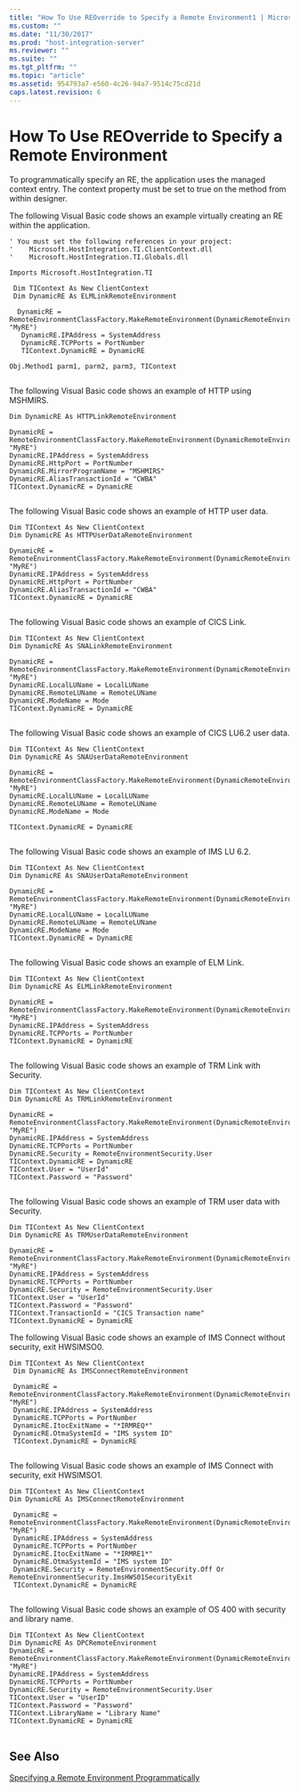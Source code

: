 ```yaml
---
title: "How To Use REOverride to Specify a Remote Environment1 | Microsoft Docs"
ms.custom: ""
ms.date: "11/30/2017"
ms.prod: "host-integration-server"
ms.reviewer: ""
ms.suite: ""
ms.tgt_pltfrm: ""
ms.topic: "article"
ms.assetid: 954793a7-e560-4c26-94a7-9514c75cd21d
caps.latest.revision: 6
---
```

# How To Use REOverride to Specify a Remote Environment
To programmatically specify an RE, the application uses the managed context entry.  The context property must be set to true  on the method from within designer.  
  
 The following Visual Basic code shows an example virtually creating an RE within the application.  
  
```  
' You must set the following references in your project:   
'    Microsoft.HostIntegration.TI.ClientContext.dll  
'    Microsoft.HostIntegration.TI.Globals.dll  
  
Imports Microsoft.HostIntegration.TI  
  
 Dim TIContext As New ClientContext  
 Dim DynamicRE As ELMLinkRemoteEnvironment  
  
  DynamicRE = RemoteEnvironmentClassFactory.MakeRemoteEnvironment(DynamicRemoteEnvironmentTypes.ELMLink, "MyRE")  
   DynamicRE.IPAddress = SystemAddress  
   DynamicRE.TCPPorts = PortNumber  
   TIContext.DynamicRE = DynamicRE  
  
Obj.Method1 parm1, parm2, parm3, TIContext  
  
```  
  
 The following Visual Basic code shows an example of HTTP using MSHMIRS.  
  
```  
Dim DynamicRE As HTTPLinkRemoteEnvironment  
  
DynamicRE = RemoteEnvironmentClassFactory.MakeRemoteEnvironment(DynamicRemoteEnvironmentTypes.HttpLink, "MyRE")  
DynamicRE.IPAddress = SystemAddress  
DynamicRE.HttpPort = PortNumber  
DynamicRE.MirrorProgramName = "MSHMIRS"  
DynamicRE.AliasTransactionId = "CWBA"  
TIContext.DynamicRE = DynamicRE  
  
```  
  
 The following Visual Basic code shows an example of HTTP user data.  
  
```  
Dim TIContext As New ClientContext  
Dim DynamicRE As HTTPUserDataRemoteEnvironment  
  
DynamicRE = RemoteEnvironmentClassFactory.MakeRemoteEnvironment(DynamicRemoteEnvironmentTypes.HttpUserData, "MyRE")  
DynamicRE.IPAddress = SystemAddress  
DynamicRE.HttpPort = PortNumber  
DynamicRE.AliasTransactionId = "CWBA"  
TIContext.DynamicRE = DynamicRE  
  
```  
  
 The following Visual Basic code shows an example of CICS Link.  
  
```  
Dim TIContext As New ClientContext  
Dim DynamicRE As SNALinkRemoteEnvironment  
  
DynamicRE = RemoteEnvironmentClassFactory.MakeRemoteEnvironment(DynamicRemoteEnvironmentTypes.SNALink, "MyRE")  
DynamicRE.LocalLUName = LocalLUName  
DynamicRE.RemoteLUName = RemoteLUName  
DynamicRE.ModeName = Mode  
TIContext.DynamicRE = DynamicRE  
  
```  
  
 The following Visual Basic code shows an example of CICS LU6.2 user data.  
  
```  
Dim TIContext As New ClientContext  
Dim DynamicRE As SNAUserDataRemoteEnvironment  
  
DynamicRE = RemoteEnvironmentClassFactory.MakeRemoteEnvironment(DynamicRemoteEnvironmentTypes.SNAUserData, "MyRE")  
DynamicRE.LocalLUName = LocalLUName  
DynamicRE.RemoteLUName = RemoteLUName  
DynamicRE.ModeName = Mode  
  
TIContext.DynamicRE = DynamicRE  
  
```  
  
 The following Visual Basic code shows an example of IMS LU 6.2.  
  
```  
Dim TIContext As New ClientContext  
Dim DynamicRE As SNAUserDataRemoteEnvironment  
  
DynamicRE = RemoteEnvironmentClassFactory.MakeRemoteEnvironment(DynamicRemoteEnvironmentTypes.IMSLU62, "MyRE")  
DynamicRE.LocalLUName = LocalLUName  
DynamicRE.RemoteLUName = RemoteLUName  
DynamicRE.ModeName = Mode  
TIContext.DynamicRE = DynamicRE  
  
```  
  
 The following Visual Basic code shows an example of ELM Link.  
  
```  
Dim TIContext As New ClientContext  
Dim DynamicRE As ELMLinkRemoteEnvironment  
  
DynamicRE = RemoteEnvironmentClassFactory.MakeRemoteEnvironment(DynamicRemoteEnvironmentTypes.ELMLink, "MyRE")  
DynamicRE.IPAddress = SystemAddress  
DynamicRE.TCPPorts = PortNumber  
TIContext.DynamicRE = DynamicRE  
  
```  
  
 The following Visual Basic code shows an example of TRM Link with Security.  
  
```  
Dim TIContext As New ClientContext  
Dim DynamicRE As TRMLinkRemoteEnvironment  
  
DynamicRE = RemoteEnvironmentClassFactory.MakeRemoteEnvironment(DynamicRemoteEnvironmentTypes.TRMLink, "MyRE")  
DynamicRE.IPAddress = SystemAddress  
DynamicRE.TCPPorts = PortNumber  
DynamicRE.Security = RemoteEnvironmentSecurity.User  
TIContext.DynamicRE = DynamicRE  
TIContext.User = "UserId"  
TIContext.Password = "Password"  
  
```  
  
 The following Visual Basic code shows an example of TRM user data with Security.  
  
```  
Dim TIContext As New ClientContext  
Dim DynamicRE As TRMUserDataRemoteEnvironment  
  
DynamicRE = RemoteEnvironmentClassFactory.MakeRemoteEnvironment(DynamicRemoteEnvironmentTypes.TRMUserData, "MyRE")  
DynamicRE.IPAddress = SystemAddress  
DynamicRE.TCPPorts = PortNumber  
DynamicRE.Security = RemoteEnvironmentSecurity.User  
TIContext.User = "UserId"  
TIContext.Password = "Password"  
TIContext.TransactionId = "CICS Transaction name"  
TIContext.DynamicRE = DynamicRE  
```  
  
 The following Visual Basic code shows an example of IMS Connect without security, exit HWSIMSO0.  
  
```  
Dim TIContext As New ClientContext  
 Dim DynamicRE As IMSConnectRemoteEnvironment  
  
 DynamicRE = RemoteEnvironmentClassFactory.MakeRemoteEnvironment(DynamicRemoteEnvironmentTypes.IMSConnect, "MyRE")  
 DynamicRE.IPAddress = SystemAddress  
 DynamicRE.TCPPorts = PortNumber  
 DynamicRE.ItocExitName = "*IRMREQ*"  
 DynamicRE.OtmaSystemId = "IMS system ID"  
 TIContext.DynamicRE = DynamicRE  
  
```  
  
 The following Visual Basic code shows an example of IMS Connect with security, exit HWSIMSO1.  
  
```  
Dim TIContext As New ClientContext  
Dim DynamicRE As IMSConnectRemoteEnvironment  
  
 DynamicRE = RemoteEnvironmentClassFactory.MakeRemoteEnvironment(DynamicRemoteEnvironmentTypes.IMSConnect, "MyRE")  
 DynamicRE.IPAddress = SystemAddress  
 DynamicRE.TCPPorts = PortNumber  
 DynamicRE.ItocExitName = "*IRMRE1*"  
 DynamicRE.OtmaSystemId = "IMS system ID"  
 DynamicRE.Security = RemoteEnvironmentSecurity.Off Or RemoteEnvironmentSecurity.ImsHWS01SecurityExit  
 TIContext.DynamicRE = DynamicRE  
  
```  
  
 The following Visual Basic code shows an example of OS 400 with security and library name.  
  
```  
Dim TIContext As New ClientContext  
Dim DynamicRE As DPCRemoteEnvironment  
DynamicRE = RemoteEnvironmentClassFactory.MakeRemoteEnvironment(DynamicRemoteEnvironmentTypes.DistributedProgramCall, "MyRE")  
DynamicRE.IPAddress = SystemAddress  
DynamicRE.TCPPorts = PortNumber  
DynamicRE.Security = RemoteEnvironmentSecurity.User  
TIContext.User = "UserID"  
TIContext.Password = "Password"  
TIContext.LibraryName = "Library Name"  
TIContext.DynamicRE = DynamicRE  
  
```  
  
## See Also  
 [Specifying a Remote Environment Programmatically](../core/specifying-a-remote-environment-programmatically2.md)